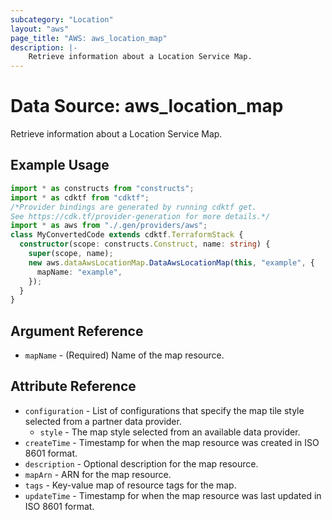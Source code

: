 ```yaml
---
subcategory: "Location"
layout: "aws"
page_title: "AWS: aws_location_map"
description: |-
    Retrieve information about a Location Service Map.
---
```


# Data Source: aws_location_map

Retrieve information about a Location Service Map.

## Example Usage

```typescript
import * as constructs from "constructs";
import * as cdktf from "cdktf";
/*Provider bindings are generated by running cdktf get.
See https://cdk.tf/provider-generation for more details.*/
import * as aws from "./.gen/providers/aws";
class MyConvertedCode extends cdktf.TerraformStack {
  constructor(scope: constructs.Construct, name: string) {
    super(scope, name);
    new aws.dataAwsLocationMap.DataAwsLocationMap(this, "example", {
      mapName: "example",
    });
  }
}

```

## Argument Reference

* `mapName` - (Required) Name of the map resource.

## Attribute Reference

* `configuration` - List of configurations that specify the map tile style selected from a partner data provider.
    * `style` - The map style selected from an available data provider.
* `createTime` - Timestamp for when the map resource was created in ISO 8601 format.
* `description` - Optional description for the map resource.
* `mapArn` - ARN for the map resource.
* `tags` - Key-value map of resource tags for the map.
* `updateTime` - Timestamp for when the map resource was last updated in ISO 8601 format.

<!-- cache-key: cdktf-0.17.0-pre.15 input-65e707c32406b4a4dbf8285f4c0e36803075af14540d697cff185379a0d73761 -->